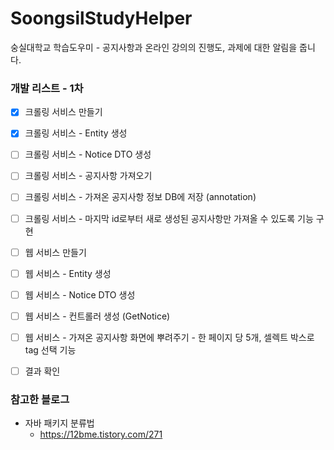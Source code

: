 # SoongsilStudyHelper
숭실대학교 학습도우미 - 공지사항과 온라인 강의의 진행도, 과제에 대한 알림을 줍니다.

### 개발 리스트 - 1차

  - [x] 크롤링 서비스 만들기

  - [x] 크롤링 서비스 - Entity 생성

  - [ ] 크롤링 서비스 - Notice DTO 생성
  
  - [ ] 크롤링 서비스 - 공지사항 가져오기
  
  - [ ] 크롤링 서비스 - 가져온 공지사항 정보 DB에 저장 (annotation)
  
  - [ ] 크롤링 서비스 - 마지막 id로부터 새로 생성된 공지사항만 가져올 수 있도록 기능 구현
  
  - [ ] 웹 서비스 만들기
  
  - [ ] 웹 서비스 - Entity 생성
  
  - [ ] 웹 서비스 - Notice DTO 생성
  
  - [ ] 웹 서비스 - 컨트롤러 생성 (GetNotice)
  
  - [ ] 웹 서비스 - 가져온 공지사항 화면에 뿌려주기 - 한 페이지 당 5개, 셀렉트 박스로 tag 선택 기능
  
  - [ ] 결과 확인

### 참고한 블로그
* 자바 패키지 분류법
    - https://12bme.tistory.com/271
  